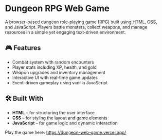 # Dungeon RPG Web Game

A browser-based dungeon role-playing game (RPG) built using HTML, CSS, and JavaScript. Players battle monsters, collect weapons, and manage resources in a simple yet engaging text-driven environment.

## 🎮 Features

- Combat system with random encounters
- Player stats including XP, health, and gold
- Weapon upgrades and inventory management
- Interactive UI with real-time game updates
- Event-driven gameplay using vanilla JavaScript

## 🛠️ Built With

- **HTML** – for structuring the user interface
- **CSS** – for styling the layout and game elements
- **JavaScript** – for game logic and dynamic interaction

Play the game here: https://dungeon-web-game.vercel.app/
